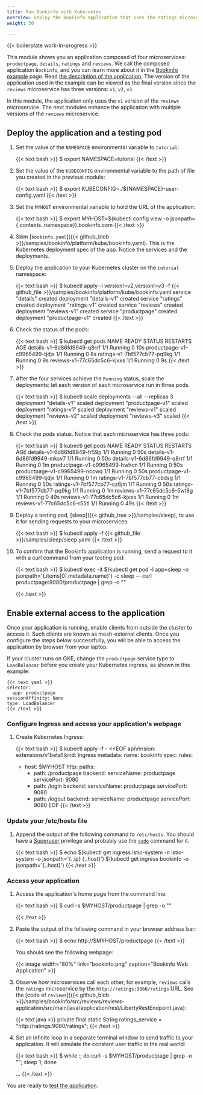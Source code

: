 ```yaml
---
title: Run Bookinfo with Kubernetes
overview: Deploy the Bookinfo application that uses the ratings microservice in Kubernetes.
weight: 30

---
```


{{< boilerplate work-in-progress >}}

This module shows you an application composed of four microservices: `productpage`, `details`, `ratings` and `reviews`.
We call the composed application `Bookinfo`, and you can learn more about it in the [Bookinfo example](/docs/examples/bookinfo) page.
Read [the description of the application](/docs/examples/bookinfo),
The version of the application used in the example can be viewed as the final version since the `reviews` microservice has three versions:
`v1`, `v2`, `v3`.

In this module, the application only uses the `v1` version of the `reviews` microservice.
The next modules enhance the application with multiple versions of the `reviews` microservice.

## Deploy the application and a testing pod

1.  Set the value of the `NAMESPACE` environmental variable to `tutorial`:

    {{< text bash >}}
    $ export NAMESPACE=tutorial
    {{< /text >}}

1.  Set the value of the `KUBECONFIG` environmental variable to the path of file you created in the previous module:

    {{< text bash >}}
    $ export KUBECONFIG=./${NAMESPACE}-user-config.yaml
    {{< /text >}}

1.  Set the `MYHOST` environmental variable to hold the URL of the application:

    {{< text bash >}}
    $ export MYHOST=$(kubectl config view -o jsonpath={.contexts..namespace}).bookinfo.com
    {{< /text >}}

1.  Skim [`bookinfo.yaml`]({{< github_blob >}}/samples/bookinfo/platform/kube/bookinfo.yaml).
    This is the Kubernetes deployment spec of the app. Notice the services and the deployments.

1.  Deploy the application to your Kubernetes cluster on the `tutorial` namespace:

    {{< text bash >}}
    $ kubectl apply -l version!=v2,version!=v3 -f {{< github_file >}}/samples/bookinfo/platform/kube/bookinfo.yaml
    service "details" created
    deployment "details-v1" created
    service "ratings" created
    deployment "ratings-v1" created
    service "reviews" created
    deployment "reviews-v1" created
    service "productpage" created
    deployment "productpage-v1" created
    {{< /text >}}

1.  Check the status of the pods:

    {{< text bash >}}
    $ kubectl get pods
    NAME                            READY   STATUS    RESTARTS   AGE
    details-v1-6d86fd9949-q8rrf     1/1     Running   0          10s
    productpage-v1-c9965499-tjdjx   1/1     Running   0          8s
    ratings-v1-7bf577cb77-pq9kg     1/1     Running   0          9s
    reviews-v1-77c65dc5c6-kjvxs     1/1     Running   0          9s
    {{< /text >}}

1.  After the four services achieve the `Running` status, scale the deployments: let each version of each microservice run in three pods.

    {{< text bash >}}
    $ kubectl scale deployments --all --replicas 3
    deployment "details-v1" scaled
    deployment "productpage-v1" scaled
    deployment "ratings-v1" scaled
    deployment "reviews-v1" scaled
    deployment "reviews-v2" scaled
    deployment "reviews-v3" scaled
    {{< /text >}}

1.  Check the pods status. Notice that each microservice has three pods:

    {{< text bash >}}
    $ kubectl get pods
    NAME                            READY   STATUS    RESTARTS   AGE
    details-v1-6d86fd9949-fr59p     1/1     Running   0          50s
    details-v1-6d86fd9949-mksv7     1/1     Running   0          50s
    details-v1-6d86fd9949-q8rrf     1/1     Running   0          1m
    productpage-v1-c9965499-hwhcn   1/1     Running   0          50s
    productpage-v1-c9965499-nccwq   1/1     Running   0          50s
    productpage-v1-c9965499-tjdjx   1/1     Running   0          1m
    ratings-v1-7bf577cb77-cbdsg     1/1     Running   0          50s
    ratings-v1-7bf577cb77-cz6jm     1/1     Running   0          50s
    ratings-v1-7bf577cb77-pq9kg     1/1     Running   0          1m
    reviews-v1-77c65dc5c6-5wt8g     1/1     Running   0          49s
    reviews-v1-77c65dc5c6-kjvxs     1/1     Running   0          1m
    reviews-v1-77c65dc5c6-r55tl     1/1     Running   0          49s
    {{< /text >}}

1.  Deploy a testing pod, [sleep]({{< github_tree >}}/samples/sleep), to use it for sending
    requests to your microservices:

    {{< text bash >}}
    $ kubectl apply -f {{< github_file >}}/samples/sleep/sleep.yaml
    {{< /text >}}

1.  To confirm that the Bookinfo application is running, send a request to it with a curl command from your testing pod:

    {{< text bash >}}
    $ kubectl exec -it $(kubectl get pod -l app=sleep -o jsonpath='{.items[0].metadata.name}') -c sleep -- curl productpage:9080/productpage | grep -o "<title>.*</title>"
    <title>Simple Bookstore App</title>
    {{< /text >}}

## Enable external access to the application

Once your application is running, enable clients from outside the cluster to access it. Such clients are known as mesh-external clients. Once you
configure the steps below successfully, you will be able to access the application by browser from your laptop.

If your cluster runs on GKE, change the `productpage` service type to `LoadBalancer` before you create your Kubernetes ingress, as shown in this example:

    {{< text yaml >}}
    selector:
      app: productpage
    sessionAffinity: None
    type: LoadBalancer
    {{< /text >}}

### Configure Ingress and access your application's webpage

1.  Create Kubernetes Ingress:

    {{< text bash >}}
    $ kubectl apply -f - <<EOF
    apiVersion: extensions/v1beta1
    kind: Ingress
    metadata:
      name: bookinfo
    spec:
      rules:
      - host: $MYHOST
        http:
          paths:
          - path: /productpage
            backend:
              serviceName: productpage
              servicePort: 9080
          - path: /login
            backend:
              serviceName: productpage
              servicePort: 9080
          - path: /logout
            backend:
              serviceName: productpage
              servicePort: 9080
    EOF
    {{< /text >}}

### Update your /etc/hosts file

1.  Append the output of the following command to `/etc/hosts`. You should have a
    [Superuser](https://en.wikipedia.org/wiki/Superuser) privilege and probably use the
    [`sudo`](https://en.wikipedia.org/wiki/Sudo) command for it.

    {{< text bash >}}
    $ echo $(kubectl get ingress istio-system -n istio-system -o jsonpath='{..ip} {..host}') $(kubectl get ingress bookinfo -o jsonpath='{..host}')
    {{< /text >}}

### Access your application

1.  Access the application's home page from the command line:

    {{< text bash >}}
    $ curl -s $MYHOST/productpage | grep -o "<title>.*</title>"
    <title>Simple Bookstore App</title>
    {{< /text >}}

1.  Paste the output of the following command in your browser address bar:

    {{< text bash >}}
    $ echo http://$MYHOST/productpage
    {{< /text >}}

    You should see the following webpage:

    {{< image width="80%"
        link="bookinfo.png"
        caption="Bookinfo Web Application"
        >}}

1.  Observe how microservices call each other, for example, `reviews` calls the `ratings` microservice by the
    `http://ratings:9080/ratings` URL.
    See the [code of `reviews`]({{< github_blob >}}/samples/bookinfo/src/reviews/reviews-application/src/main/java/application/rest/LibertyRestEndpoint.java):

    {{< text java >}}
    private final static String ratings_service = "http://ratings:9080/ratings";
    {{< /text >}}

1.  Set an infinite loop in a separate terminal window to send traffic to your application. It will simulate the
    constant user traffic in the real world:

    {{< text bash >}}
    $ while :; do curl -s $MYHOST/productpage | grep -o "<title>.*</title>"; sleep 1; done
    <title>Simple Bookstore App</title>
    <title>Simple Bookstore App</title>
    <title>Simple Bookstore App</title>
    <title>Simple Bookstore App</title>
    ...
    {{< /text >}}

You are ready to [test the application](/docs/examples/microservices-istio/testing-in-production).
